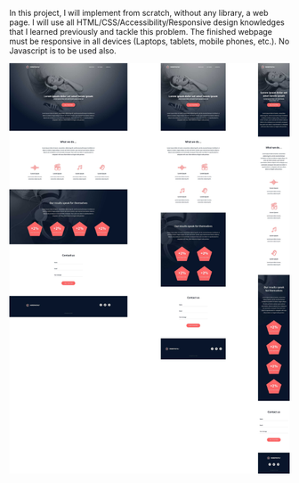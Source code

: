 In this project, I will implement from scratch, without any library, a web page. 
I will use all HTML/CSS/Accessibility/Responsive design knowledges that I learned previously and tackle this problem.
The finished webpage must be responsive in all devices (Laptops, tablets, mobile phones, etc.).
No Javascript is to be used also.

![Alt text](image.png)
